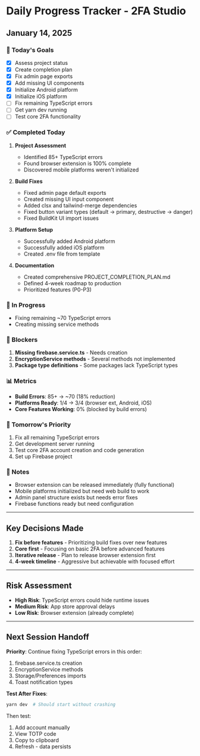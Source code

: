 # Daily Progress Tracker - 2FA Studio

## January 14, 2025

### 🎯 Today's Goals
- [x] Assess project status
- [x] Create completion plan
- [x] Fix admin page exports
- [x] Add missing UI components
- [x] Initialize Android platform
- [x] Initialize iOS platform
- [ ] Fix remaining TypeScript errors
- [ ] Get yarn dev running
- [ ] Test core 2FA functionality

### ✅ Completed Today
1. **Project Assessment**
   - Identified 85+ TypeScript errors
   - Found browser extension is 100% complete
   - Discovered mobile platforms weren't initialized

2. **Build Fixes**
   - Fixed admin page default exports
   - Created missing UI input component
   - Added clsx and tailwind-merge dependencies
   - Fixed button variant types (default → primary, destructive → danger)
   - Fixed BuildKit UI import issues

3. **Platform Setup**
   - Successfully added Android platform
   - Successfully added iOS platform
   - Created .env file from template

4. **Documentation**
   - Created comprehensive PROJECT_COMPLETION_PLAN.md
   - Defined 4-week roadmap to production
   - Prioritized features (P0-P3)

### 🚧 In Progress
- Fixing remaining ~70 TypeScript errors
- Creating missing service methods

### 🔴 Blockers
1. **Missing firebase.service.ts** - Needs creation
2. **EncryptionService methods** - Several methods not implemented
3. **Package type definitions** - Some packages lack TypeScript types

### 📊 Metrics
- **Build Errors**: 85+ → ~70 (18% reduction)
- **Platforms Ready**: 1/4 → 3/4 (browser ext, Android, iOS)
- **Core Features Working**: 0% (blocked by build errors)

### 🎯 Tomorrow's Priority
1. Fix all remaining TypeScript errors
2. Get development server running
3. Test core 2FA account creation and code generation
4. Set up Firebase project

### 📝 Notes
- Browser extension can be released immediately (fully functional)
- Mobile platforms initialized but need web build to work
- Admin panel structure exists but needs error fixes
- Firebase functions ready but need configuration

---

## Key Decisions Made
1. **Fix before features** - Prioritizing build fixes over new features
2. **Core first** - Focusing on basic 2FA before advanced features
3. **Iterative release** - Plan to release browser extension first
4. **4-week timeline** - Aggressive but achievable with focused effort

---

## Risk Assessment
- **High Risk**: TypeScript errors could hide runtime issues
- **Medium Risk**: App store approval delays
- **Low Risk**: Browser extension (already complete)

---

## Next Session Handoff
**Priority**: Continue fixing TypeScript errors in this order:
1. firebase.service.ts creation
2. EncryptionService methods
3. Storage/Preferences imports
4. Toast notification types

**Test After Fixes**:
```bash
yarn dev  # Should start without crashing
```

Then test:
1. Add account manually
2. View TOTP code
3. Copy to clipboard
4. Refresh - data persists